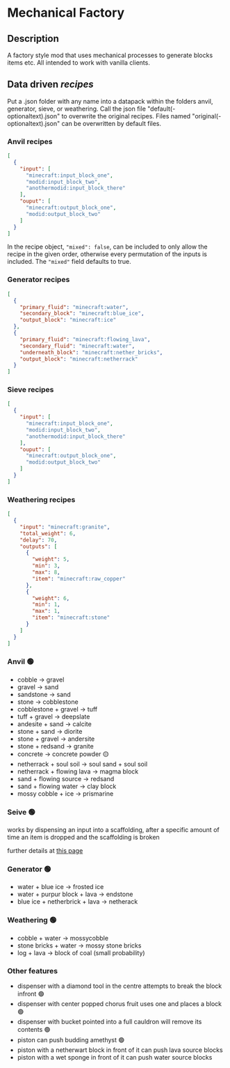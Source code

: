 # Mechanical Factory
## Description
A factory style mod that uses mechanical processes to generate blocks items etc. All intended to work with vanilla clients.

## Data driven _recipes_
Put a .json folder with any name into a datapack within the folders anvil, generator, sieve, or weathering.
Call the json file "default(-optionaltext).json" to overwrite the original recipes.
Files named "original(-optionaltext).json" can be overwritten by default files.

### Anvil recipes
```json
[
  {
    "input": [
      "minecraft:input_block_one",
      "modid:input_block_two",
      "anothermodid:input_block_there"
    ],
    "ouput": [
      "minecraft:output_block_one",
      "modid:output_block_two"
    ]
  }
]
```

In the recipe object, `"mixed": false`, can be included to only allow the recipe in the given order, otherwise every permutation of the inputs is included.
The `"mixed"` field defaults to true.

### Generator recipes
```json
[
  {
    "primary_fluid": "minecraft:water",
    "secondary_block": "minecraft:blue_ice",
    "output_block": "minecraft:ice"
  },
  {
    "primary_fluid": "minecraft:flowing_lava",
    "secondary_fluid": "minecraft:water",
    "underneath_block": "minecraft:nether_bricks",
    "output_block": "minecraft:netherrack"
  }
]
```

### Sieve recipes
```json
[
  {
    "input": [
      "minecraft:input_block_one",
      "modid:input_block_two",
      "anothermodid:input_block_there"
    ],
    "ouput": [
      "minecraft:output_block_one",
      "modid:output_block_two"
    ]
  }
]
```

### Weathering recipes
```json
[
  {
    "input": "minecraft:granite",
    "total_weight": 6,
    "delay": 70,
    "outputs": [
      {
        "weight": 5,
        "min": 3,
        "max": 8,
        "item": "minecraft:raw_copper"
      },
      {
        "weight": 6,
        "min": 1,
        "max": 1,
        "item": "minecraft:stone"
      }
    ]
  }
]
```

### Anvil :green_circle:
- cobble -> gravel
- gravel -> sand
- sandstone -> sand
- stone -> cobblestone
- cobblestone + gravel -> tuff
- tuff + gravel -> deepslate
- andesite + sand -> calcite
- stone + sand -> diorite
- stone + gravel -> andersite
- stone + redsand -> granite
- concrete -> concrete powder :yellow_circle:
- netherrack + soul soil -> soul sand + soul soil
- netherrack + flowing lava -> magma block 
- sand + flowing source -> redsand 
- sand + flowing water -> clay block
- mossy cobble + ice -> prismarine

### Seive :green_circle:
works by dispensing an input into a scaffolding, after a specific amount of time an item is dropped and the scaffolding is broken

further details at [this page](https://github.com/Elmartino4/mechanical-factory/blob/1.18/Item_Chances.md)

### Generator :green_circle:
- water + blue ice -> frosted ice
- water + purpur block + lava -> endstone
- blue ice + netherbrick + lava -> netherack

### Weathering :green_circle:
- cobble + water -> mossycobble
- stone bricks + water -> mossy stone bricks
- log + lava -> block of coal (small probability)

### Other features
- dispenser with a diamond tool in the centre attempts to break the block infront :green_circle:
- dispenser with center popped chorus fruit uses one and places a block :green_circle:
- dispenser with bucket pointed into a full cauldron will remove its contents :green_circle:
- piston can push budding amethyst :green_circle:
- piston with a netherwart block in front of it can push lava source blocks
- piston with a wet sponge in front of it can push water source blocks